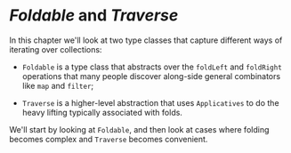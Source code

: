 # *Foldable* and *Traverse*

In this chapter we'll look at two type classes
that capture different ways of iterating over collections:

- `Foldable` is a type class that
  abstracts over the `foldLeft` and `foldRight` operations
  that many people discover along-side general combinators like `map` and `filter`;

- `Traverse` is a higher-level abstraction
  that uses `Applicatives` to do the heavy lifting typically associated with folds.

We'll start by looking at `Foldable`,
and then look at cases where folding becomes complex and `Traverse` becomes convenient.